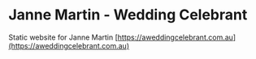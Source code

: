 # Janne Martin - Wedding Celebrant

Static website for Janne Martin [https://aweddingcelebrant.com.au](https://aweddingcelebrant.com.au)
